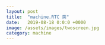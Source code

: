 ```yaml
---
layout: post
title:  "machine.RTC 类"
date:   2019-08-18 0:0:0 +0000
image: /assets/images/twoscreen.jpg
category: machine
---
```


